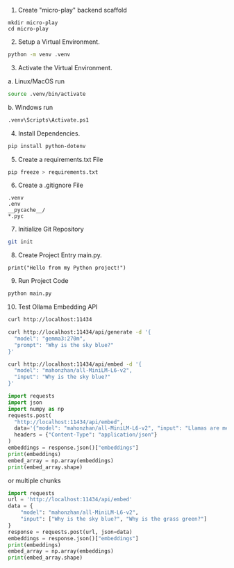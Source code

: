 1. Create "micro-play" backend scaffold

```
mkdir micro-play
cd micro-play
```

2. Setup a Virtual Environment.

```sh
python -m venv .venv
```

3. Activate the Virtual Environment.

a. Linux/MacOS run

```sh
source .venv/bin/activate
```

b. Windows run

```sh
.venv\Scripts\Activate.ps1
```

4. Install Dependencies.

```sh
pip install python-dotenv
```

5. Create a requirements.txt File

```sh
pip freeze > requirements.txt
```

6. Create a .gitignore File

```
.venv
.env
__pycache__/
*.pyc
```

7. Initialize Git Repository

```sh
git init
```

8. Create Project Entry main.py.

```
print("Hello from my Python project!")
```

9. Run Project Code

```sh
python main.py
```

10. Test Ollama Embedding API

```sh
curl http://localhost:11434

curl http://localhost:11434/api/generate -d '{
  "model": "gemma3:270m",
  "prompt": "Why is the sky blue?"
}'

curl http://localhost:11434/api/embed -d '{
  "model": "mahonzhan/all-MiniLM-L6-v2",
  "input": "Why is the sky blue?"
}'
```

```python
import requests
import json
import numpy as np
requests.post(
  "http://localhost:11434/api/embed",
  data='{"model": "mahonzhan/all-MiniLM-L6-v2", "input": "Llamas are members of the camelid family"}',
  headers = {"Content-Type": "application/json"}
)
embeddings = response.json()["embeddings"]
print(embeddings)
embed_array = np.array(embeddings)
print(embed_array.shape)
```

or multiple chunks

```python
import requests
url = 'http://localhost:11434/api/embed'
data = {
    "model": "mahonzhan/all-MiniLM-L6-v2",
    "input": ["Why is the sky blue?", "Why is the grass green?"]
}
response = requests.post(url, json=data)
embeddings = response.json()["embeddings"]
print(embeddings)
embed_array = np.array(embeddings)
print(embed_array.shape)
```
